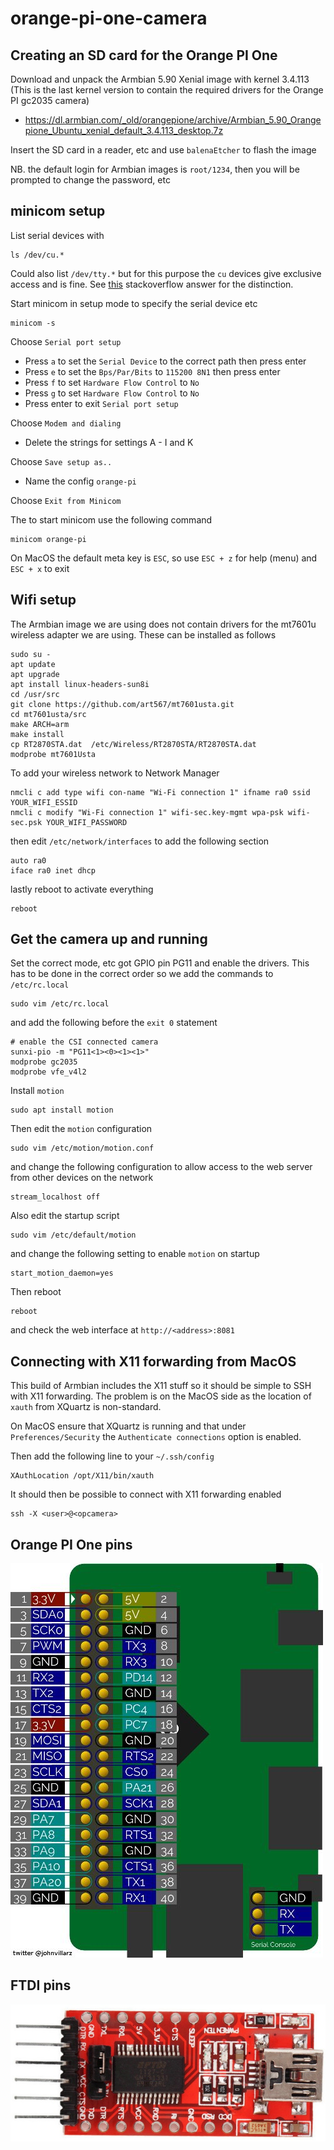 # orange-pi-one-camera

## Creating an SD card for the Orange PI One

Download and unpack the Armbian 5.90 Xenial image with kernel 3.4.113 (This is the last kernel version to contain the required drivers for the Orange PI gc2035 camera)

- https://dl.armbian.com/_old/orangepione/archive/Armbian_5.90_Orangepione_Ubuntu_xenial_default_3.4.113_desktop.7z

Insert the SD card in a reader, etc and use `balenaEtcher` to flash the image

NB. the default login for Armbian images is `root/1234`, then you will be prompted to change the password, etc

## minicom setup

List serial devices with

```
ls /dev/cu.*
```

Could also list `/dev/tty.*` but for this purpose the `cu` devices give exclusive access and is fine. See [this](https://stackoverflow.com/questions/37688257/choosing-between-dev-tty-usbserial-vs-dev-cu-usbserial) stackoverflow answer for the distinction.

Start minicom in setup mode to specify the serial device etc

```
minicom -s
```

Choose `Serial port setup`

- Press `a` to set the `Serial Device` to the correct path then press enter
- Press `e` to set the `Bps/Par/Bits` to `115200 8N1` then press enter
- Press `f` to set `Hardware Flow Control` to `No`
- Press `g` to set `Hardware Flow Control` to `No`
- Press enter to exit `Serial port setup`

Choose `Modem and dialing`

- Delete the strings for settings A - I and K

Choose `Save setup as..`

- Name the config `orange-pi`

Choose `Exit from Minicom`

The to start minicom use the following command

```
minicom orange-pi
```

On MacOS the default meta key is `ESC`, so use `ESC + z` for help (menu) and `ESC + x` to exit

## Wifi setup

The Armbian image we are using does not contain drivers for the mt7601u wireless adapter we are using. These can be installed as follows

```
sudo su -
apt update
apt upgrade
apt install linux-headers-sun8i
cd /usr/src
git clone https://github.com/art567/mt7601usta.git
cd mt7601usta/src
make ARCH=arm
make install
cp RT2870STA.dat  /etc/Wireless/RT2870STA/RT2870STA.dat
modprobe mt7601Usta
```

To add your wireless network to Network Manager

```
nmcli c add type wifi con-name "Wi-Fi connection 1" ifname ra0 ssid YOUR_WIFI_ESSID
nmcli c modify "Wi-Fi connection 1" wifi-sec.key-mgmt wpa-psk wifi-sec.psk YOUR_WIFI_PASSWORD
```

then edit `/etc/network/interfaces` to add the following section

```
auto ra0
iface ra0 inet dhcp
```

lastly reboot to activate everything

```
reboot
```

## Get the camera up and running

Set the correct mode, etc got GPIO pin PG11 and enable the drivers. This has to be done in the correct order so we add the commands to `/etc/rc.local`

```
sudo vim /etc/rc.local
```

and add the following before the `exit 0` statement

```
# enable the CSI connected camera
sunxi-pio -m "PG11<1><0><1><1>"
modprobe gc2035
modprobe vfe_v4l2
```

Install `motion`

```
sudo apt install motion
```

Then edit the `motion` configuration

```
sudo vim /etc/motion/motion.conf
```

and change the following configuration to allow access to the web server from other devices on the network

```
stream_localhost off
```

Also edit the startup script

```
sudo vim /etc/default/motion
```

and change the following setting to enable `motion` on startup

```
start_motion_daemon=yes
```

Then reboot

```
reboot
```

and check the web interface at `http://<address>:8081`

## Connecting with X11 forwarding from MacOS

This build of Armbian includes the X11 stuff so it should be simple to SSH with X11 forwarding. The problem is on the MacOS side as the location of `xauth` from XQuartz is non-standard.

On MacOS ensure that XQuartz is running and that under `Preferences/Security` the `Authenticate connections` option is enabled.

Then add the following line to your `~/.ssh/config`

```
XAuthLocation /opt/X11/bin/xauth
```

It should then be possible to connect with X11 forwarding enabled

```
ssh -X <user>@<opcamera>
```

## Orange PI One pins

![Orange PI One pins](./orange-pi-one-pins.jpg)

## FTDI pins

![FTDI pins](./ftdi-pins.jpg)
